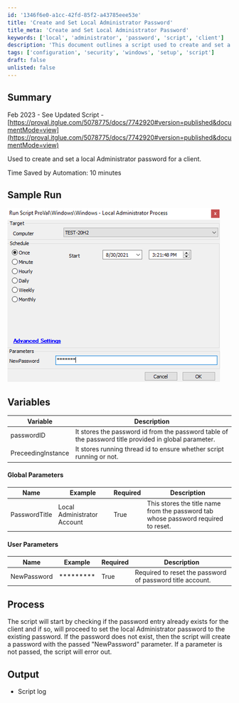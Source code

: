 ```yaml
---
id: '1346f6e0-a1cc-42fd-85f2-a43785eee53e'
title: 'Create and Set Local Administrator Password'
title_meta: 'Create and Set Local Administrator Password'
keywords: ['local', 'administrator', 'password', 'script', 'client']
description: 'This document outlines a script used to create and set a local Administrator password for a client, detailing the variables, parameters, and process involved. It highlights time savings achieved through automation and provides a sample run for reference.'
tags: ['configuration', 'security', 'windows', 'setup', 'script']
draft: false
unlisted: false
---
```

## Summary

Feb 2023 - See Updated Script - [https://proval.itglue.com/5078775/docs/7742920#version=published&documentMode=view](https://proval.itglue.com/5078775/docs/7742920#version=published&documentMode=view)

Used to create and set a local Administrator password for a client.

Time Saved by Automation: 10 minutes

## Sample Run

![Sample Run](../../../static/img/Windows---Local-Administrator-Process/image_1.png)

## Variables

| Variable        | Description                                                                                       |
|------------------|---------------------------------------------------------------------------------------------------|
| passwordID       | It stores the password id from the password table of the password title provided in global parameter. |
| PreceedingInstance| It stores running thread id to ensure whether script running or not.                              |

#### Global Parameters

| Name             | Example                       | Required | Description                                                                                     |
|------------------|-------------------------------|----------|-------------------------------------------------------------------------------------------------|
| PasswordTitle     | Local Administrator Account    | True     | This stores the title name from the password tab whose password required to reset.             |

#### User Parameters

| Name             | Example     | Required | Description                                                       |
|------------------|-------------|----------|-------------------------------------------------------------------|
| NewPassword       | *********   | True     | Required to reset the password of password title account.        |

## Process

The script will start by checking if the password entry already exists for the client and if so, will proceed to set the local Administrator password to the existing password. If the password does not exist, then the script will create a password with the passed "NewPassword" parameter. If a parameter is not passed, the script will error out.

## Output

- Script log







